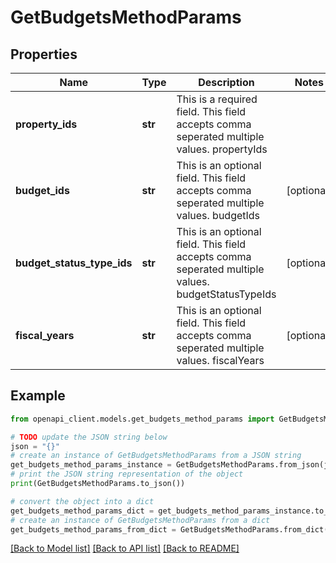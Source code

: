 # GetBudgetsMethodParams


## Properties

Name | Type | Description | Notes
------------ | ------------- | ------------- | -------------
**property_ids** | **str** | This is a required field. This field accepts comma seperated multiple values. propertyIds | 
**budget_ids** | **str** | This is an optional field. This field accepts comma seperated multiple values. budgetIds | [optional] 
**budget_status_type_ids** | **str** | This is an optional field. This field accepts comma seperated multiple values. budgetStatusTypeIds | [optional] 
**fiscal_years** | **str** | This is an optional field. This field accepts comma seperated multiple values. fiscalYears | [optional] 

## Example

```python
from openapi_client.models.get_budgets_method_params import GetBudgetsMethodParams

# TODO update the JSON string below
json = "{}"
# create an instance of GetBudgetsMethodParams from a JSON string
get_budgets_method_params_instance = GetBudgetsMethodParams.from_json(json)
# print the JSON string representation of the object
print(GetBudgetsMethodParams.to_json())

# convert the object into a dict
get_budgets_method_params_dict = get_budgets_method_params_instance.to_dict()
# create an instance of GetBudgetsMethodParams from a dict
get_budgets_method_params_from_dict = GetBudgetsMethodParams.from_dict(get_budgets_method_params_dict)
```
[[Back to Model list]](../README.md#documentation-for-models) [[Back to API list]](../README.md#documentation-for-api-endpoints) [[Back to README]](../README.md)


